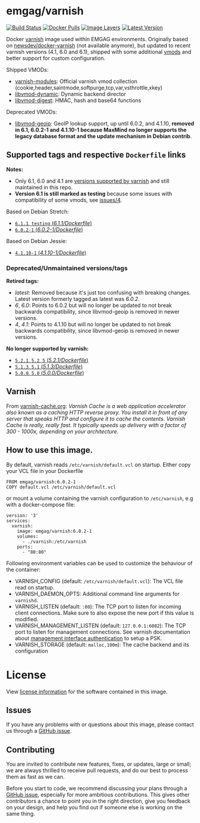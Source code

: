 # emgag/varnish

[![Build Status](https://api.travis-ci.org/emgag/docker-varnish.svg?branch=master)](https://travis-ci.org/emgag/docker-varnish)
[![Docker Pulls](https://img.shields.io/docker/pulls/emgag/varnish.svg)](https://hub.docker.com/r/emgag/varnish)
[![Image Layers](https://images.microbadger.com/badges/image/emgag/varnish.svg)](https://microbadger.com/images/emgag/varnish "Get your own image badge on microbadger.com")
[![Latest Version](https://images.microbadger.com/badges/version/emgag/varnish.svg)](https://microbadger.com/images/emgag/varnish "Get your own version badge on microbadger.com")

Docker [varnish](http://varnish-cache.org/) image used within EMGAG environments. Originally based on [newsdev/docker-varnish](https://github.com/newsdev) (not available anymore), but updated to recent varnish versions (4.1, 6.0 and 6.1), shipped with some additional [vmods](http://varnish-cache.org/vmods/#vmods) and better support for custom configuration.

Shipped VMODs:
* [varnish-modules](https://github.com/varnish/varnish-modules): Official varnish vmod collection (cookie,header,saintmode,softpurge,tcp,var,vsthrottle,xkey)
* [libvmod-dynamic](https://github.com/nigoroll/libvmod-dynamic): Dynamic backend director
* [libvmod-digest](https://github.com/varnish/libvmod-digest): HMAC, hash and base64 functions

Deprecated VMODs:

* [libvmod-geoip](https://github.com/varnish/libvmod-geoip): GeoIP lookup support, up until 6.0.2, and 4.1.10, **removed in 6.1,  6.0.2-1 and 4.1.10-1 because MaxMind no longer supports the legacy database format and the update mechanism in Debian contrib**. 

## Supported tags and respective `Dockerfile` links

**Notes:** 
* Only 6.1, 6.0 and 4.1 are [versions supported by varnish](https://varnish-cache.org/releases/index.html) and still maintained in this repo.
* **Version 6.1 is still marked as testing** because some issues with compatibility of some vmods, see [issues/4](https://github.com/emgag/docker-varnish/issues/4).

Based on Debian Stretch:

- [`6.1.1`, `testing` (*6.1.1/Dockerfile*)](https://github.com/emgag/docker-varnish/blob/master/6.1/Dockerfile)
- [`6.0.2-1`  (*6.0.2-1/Dockerfile*)](https://github.com/emgag/docker-varnish/blob/master/6.0/Dockerfile)

Based on Debian Jessie:

- [`4.1.10-1` (*4.1.10-1/Dockerfile*)](https://github.com/emgag/docker-varnish/blob/master/4.1/Dockerfile)

### Deprecated/Unmaintained versions/tags

**Retired tags:**

- *latest*: Removed because it's just too confusing with breaking changes. Latest version formerly tagged as latest was *6.0.2*.
- *6*, *6.0*: Points to 6.0.2 but will no longer be updated to not break backwards compatibility, since libvmod-geoip is removed in newer versions. 
- *4*, *4.1*: Points to 4.1.10 but will no longer be updated to not break backwards compatibility, since libvmod-geoip is removed in newer versions.

**No longer supported by varnish:**

- [`5.2.1`, `5.2`, `5` (*5.2.1/Dockerfile*)](https://github.com/emgag/docker-varnish/blob/master/5.2/Dockerfile)
- [`5.1.3`, `5.1`  (*5.1.3/Dockerfile*)](https://github.com/emgag/docker-varnish/blob/master/5.1/Dockerfile)
- [`5.0.0`, `5.0` (*5.0.0/Dockerfile*)](https://github.com/emgag/docker-varnish/blob/master/5.0/Dockerfile)


## Varnish

From [varnish-cache.org](https://varnish-cache.org/intro/index.html): _Varnish Cache is a web application accelerator also known as a caching HTTP reverse proxy. You install it in front of any server that speaks HTTP and configure it to cache the contents. Varnish Cache is really, really fast. It typically speeds up delivery with a factor of 300 - 1000x, depending on your architecture._

## How to use this image.

By default, varnish reads `/etc/varnish/default.vcl` on startup. Either copy your VCL file in your Dockerfile  
  
```
FROM emgag/varnish:6.0.2-1
COPY default.vcl /etc/varnish/default.vcl
```

or mount a volume containing the varnish configuration to `/etc/varnish`, e.g with a docker-compose file:

```
version: '3'
services:
  varnish:
    image: emgag/varnish:6.0.2-1
    volumes:
      - ./varnish:/etc/varnish
    ports:
      - "80:80"
```

Following environment variables can be used to customize the behaviour of the container:
* VARNISH_CONFIG (default: `/etc/varnish/default.vcl`): The VCL file read on startup.
* VARNISH_DAEMON_OPTS: Additional command line arguments for `varnishd`.
* VARNISH_LISTEN (default: `:80`): The TCP port to listen for incoming client connections. Make sure to also expose the new port if this value is modified.
* VARNISH_MANAGEMENT_LISTEN (default: `127.0.0.1:6082`): The TCP port to listen for management connections. See varnish documentation about [management interface authentication](https://varnish-cache.org/docs/trunk/users-guide/run_security.html) to setup a PSK.  
* VARNISH_STORAGE (default: `malloc,100m`): The cache backend and its configuration 

# License

View [license information](https://github.com/emgag/docker-varnish/blob/master/LICENSE) for the software contained in this image.

## Issues

If you have any problems with or questions about this image, please contact us through a [GitHub issue](https://github.com/emgag/docker-varnish/issues).

## Contributing

You are invited to contribute new features, fixes, or updates, large or small; we are always thrilled to receive pull requests, and do our best to process them as fast as we can.

Before you start to code, we recommend discussing your plans through a [GitHub issue](https://github.com/emgag/docker-varnish/issues), especially for more ambitious contributions. This gives other contributors a chance to point you in the right direction, give you feedback on your design, and help you find out if someone else is working on the same thing.
